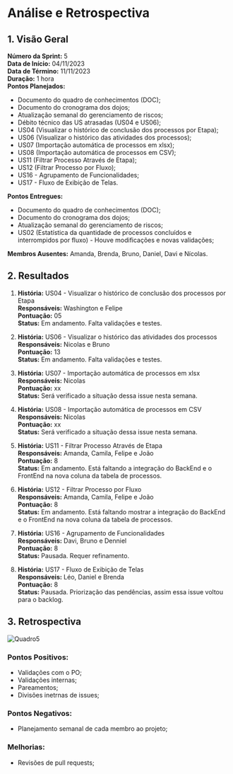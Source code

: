# Análise e Retrospectiva

## 1. Visão Geral
**Número da Sprint:** 5  <br/>
**Data de Início:** 04/11/2023 <br/>
**Data de Término:** 11/11/2023 <br/>
**Duração:** 1 hora <br/>
**Pontos Planejados:** <br/>

  * Documento do quadro de conhecimentos (DOC);
  * Documento do cronograma dos dojos;
  * Atualização semanal do gerenciamento de riscos;
  * Débito técnico das US atrasadas (US04 e US06);
  * US04 (Visualizar o histórico de conclusão dos processos por Etapa);
  * US06 (Visualizar o histórico das atividades dos processos);
  * US07 (Importação automática de processos em xlsx);
  * US08 (Importação automática de processos em CSV);
  * US11 (Filtrar Processo Através de Etapa);
  * US12 (Filtrar Processo por Fluxo);
  * US16 - Agrupamento de Funcionalidades;
  * US17 - Fluxo de Exibição de Telas.


**Pontos Entregues:**
  * Documento do quadro de conhecimentos (DOC);
  * Documento do cronograma dos dojos;
  * Atualização semanal do gerenciamento de riscos;
  * US02 (Estatística da quantidade de processos concluídos e interrompidos por fluxo) - Houve modificações e novas validações;


**Membros Ausentes:** Amanda, Brenda, Bruno, Daniel, Davi e Nícolas.<br/>

## 2. Resultados
1. **História:**  US04 - Visualizar o histórico de conclusão dos processos por Etapa <br/>
**Responsáveis:** Washington e Felipe <br/>
**Pontuação:**  05 <br/>
**Status:** Em andamento. Falta validações e testes. <br/>

2. **História:** US06 - Visualizar o histórico das atividades dos processos <br/>
**Responsáveis:** Nicolas e Bruno <br/>
**Pontuação:**  13 <br/>
**Status:** Em andamento. Falta validações e testes. <br/>

3. **História:** US07 - Importação automática de processos em xlsx <br/>
**Responsáveis:** Nicolas <br/>
**Pontuação:** xx <br/>
**Status:** Será verificado a situação dessa issue nesta semana.<br/>

4. **História:** US08 - Importação automática de processos em CSV <br/>
**Responsáveis:** Nicolas <br/>
**Pontuação:** xx <br/>
**Status:** Será verificado a situação dessa issue nesta semana.<br/>

6. **História:** US11 - Filtrar Processo Através de Etapa <br/>
**Responsáveis:** Amanda, Camila, Felipe e João <br/>
**Pontuação:** 8 <br/>
**Status:** Em andamento. Está faltando a integração do BackEnd e o FrontEnd na nova coluna da tabela de processos.<br/>

7. **História:** US12 - Filtrar Processo por Fluxo <br/>
**Responsáveis:** Amanda, Camila, Felipe e João <br/>
**Pontuação:** 8 <br/>
**Status:** Em andamento. Está faltando mostrar a integração do BackEnd e o FrontEnd na nova coluna da tabela de processos.<br/>

8. **História:** US16 - Agrupamento de Funcionalidades <br/>
**Responsáveis:** Davi, Bruno e Denniel <br/>
**Pontuação:** 8 <br/>
**Status:** Pausada. Requer refinamento.<br/>

9. **História:** US17 - Fluxo de Exibição de Telas <br/>
**Responsáveis:** Léo, Daniel e Brenda <br/>
**Pontuação:** 8 <br/>
**Status:** Pausada. Priorização das pendências, assim essa issue voltou para o backlog.<br/>

## 3. Retrospectiva

![Quadro5](https://media.discordapp.net/attachments/1159255618104864809/1172963707253444709/image.png?ex=65623a94&is=654fc594&hm=69b5506cd26a615852a1b6920dcc60d9f3db5226ac9cba6c5b237df5d8946a5b&=&width=866&height=618)

### Pontos Positivos:
* Validações com o PO;
* Validações internas;
* Pareamentos;
* Divisões inetrnas de issues;

### Pontos Negativos:
* Planejamento semanal de cada membro ao projeto;

### Melhorias:
* Revisões de pull requests;
